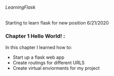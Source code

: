 ###### LearningFlask
Starting to learn flask for new position 6/21/2020

### Chapter 1 Hello World! :
In this chapter I learned how to:
  - Start up a flask web app
  - Create routings for different URLS
  - Create virtual enviorments for my project
